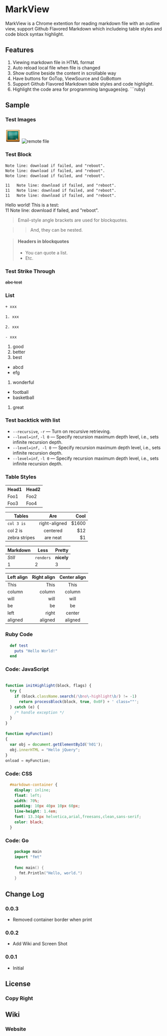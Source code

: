 # MarkView

MarkView is a Chrome extention for reading markdown file with
an outline view, support Github Flavored Markdown which includeing 
table styles and code block syntax highlight.

## Features

1. Viewing markdown file in HTML format
2. Auto reload local file when file is changed
3. Show outline beside the content in scrollable way
4. Have buttons for GoTop, ViewSource and GoBottom
5. Support Github Flavored Markdown table styles and code highlight.
6. Highlight the code area for programming languages(eg. ```ruby)

## Sample

### Test Images
![local file](./assets/images/icon.png)
![remote file](https://raw.github.com/swcool/swcool.github.io/master/assets/images/icon.png) 

### Test Block

```
Note line: download if failed, and "reboot".
Note line: download if failed, and "reboot".
Note line: download if failed, and "reboot".
```

    11   Note line: download if failed, and "reboot".
    11   Note line: download if failed, and "reboot".
    11   Note line: download if failed, and "reboot".

Hello world! This is a test:  
    11   Note line: download if failed, and "reboot".
> Email-style angle brackets
> are used for blockquotes.

> > And, they can be nested.

> #### Headers in blockquotes
> 
> * You can quote a list.
> * Etc.

### Test Strike Through
~~abc test~~

### List 
```
+ xxx

1. xxx

2. xxx

- xxx
```

1. good
1. better
1. best
  -  abcd
  -  efg
1. wonderful
  * football
  * basketball
1. great

### Test backtick with list

   - `--recursive`, `-r` — Turn on recursive retrieving.
   - `--level=inf`, `-l 0` — Specify recursion maximum depth  level, i.e., sets infinite recursion depth.
   - `--level=inf, -l 0` — Specify recursion maximum depth level,
i.e., sets infinite recursion depth.
   - `--level=inf`, `-l 0` — Specify recursion maximum depth level, i.e., sets infinite recursion depth.

### Table Styles

<table>
    <tr>
        <th>Head1</th><th>Head2</th>
    </tr>
    <tr>
        <td>Foo1</td><td>Foo2</td>
    </tr>
    <tr>
        <td>Foo3</td><td>Foo4</td>
    </tr>
</table>

| Tables        | Are             | Cool   |
| ------------- | :-------------: | -----: |
| `col 3 is`    | right-aligned   | $1600  |
| col 2 is      | centered        | $12    |
| zebra stripes | are neat        | $1     |

Markdown | Less | Pretty
--- | --- | ---
*Still* | `renders` | **nicely**
1 | 2 | 3

| Left align | Right align | Center align |
|:-----------|------------:|:------------:|
| This       |        This |     This
| column     |      column |    column
| will       |        will |     will
| be         |          be |      be
| left       |       right |    center
| aligned    |     aligned |   aligned

### Ruby Code   
```ruby
  def test
    puts "Hello World!"
  end
```

### Code: JavaScript

```javascript

function initHighlight(block, flags) {
  try {
    if (block.className.search(/\bno\-highlight\b/) != -1)
      return processBlock(block, true, 0x0F) + ' class=""';
  } catch (e) {
    /* handle exception */
  }
}

function myFunction()
{
  var obj = document.getElementById('h01');
  obj.innerHTML = "Hello jQuery";
}
onload = myFunction;
```

### Code: CSS
``` css  
  #markdown-container {
    display: inline;
    float: left;
    width: 70%;
    padding: 10px 40px 10px 60px;
    line-height: 1.4em;
    font: 13.34px helvetica,arial,freesans,clean,sans-serif;
    color: black;
  }
```

### Code: Go 

```go
    package main
    import "fmt"

    func main() {
      fmt.Println("Hello, world.")
    }
```

## Change Log

### 0.0.3  
  - Removed container border when print  

### 0.0.2  
  - Add Wiki and Screen Shot

### 0.0.1  
  - Initial  

## License
### Copy Right

## Wiki
### Website 

